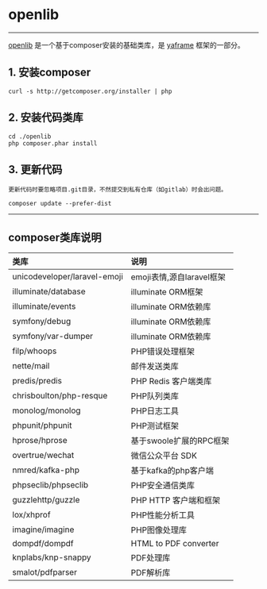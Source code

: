 # openlib

---

[openlib](https://github.com/longniao/openlib) 是一个基于composer安装的基础类库，是 [yaframe](https://github.com/longniao/yaframe) 框架的一部分。




## 1. 安装composer

```
curl -s http://getcomposer.org/installer | php
```

## 2. 安装代码类库


```
cd ./openlib
php composer.phar install
```

## 3. 更新代码

`更新代码时要忽略项目.git目录，不然提交到私有仓库（如gitlab）时会出问题。`

```
composer update --prefer-dist
```

---

## composer类库说明

| 类库                            |  说明                      |
| :----------------------------- | :------------------------- |
| unicodeveloper/laravel-emoji   |  emoji表情,源自laravel框架   |
| illuminate/database            |  illuminate ORM框架         |
| illuminate/events              |  illuminate ORM依赖库       |
| symfony/debug                  |  illuminate ORM依赖库       |
| symfony/var-dumper             |  illuminate ORM依赖库       |
| filp/whoops                    |  PHP错误处理框架             |
| nette/mail                     |  邮件发送类库                |
| predis/predis                  |  PHP Redis 客户端类库        |
| chrisboulton/php-resque        |  PHP队列类库                 |
| monolog/monolog                |  PHP日志工具                 |
| phpunit/phpunit                |  PHP测试框架                 |
| hprose/hprose                  |  基于swoole扩展的RPC框架      |
| overtrue/wechat                |  微信公众平台 SDK             |
| nmred/kafka-php                |  基于kafka的php客户端         |
| phpseclib/phpseclib            |  PHP安全通信类库              |
| guzzlehttp/guzzle              |  PHP HTTP 客户端和框架        |
| lox/xhprof                     |  PHP性能分析工具              |
| imagine/imagine                |  PHP图像处理库                |
| dompdf/dompdf                  |  HTML to PDF converter      |
| knplabs/knp-snappy             |  PDF处理库                   |
| smalot/pdfparser               |  PDF解析库                   |
